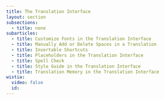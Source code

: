 ```yaml
---
title: The Translation Interface
layout: section
subsections:
  - title: none
subarticles:
  - title: Customize Fonts in the Translation Interface
  - title: Manually Add or Delete Spaces in a Translation
  - title: Insertable Shortcuts
  - title: Placeholders in the Translation Interface
  - title: Spell Check
  - title: Style Guide in the Translation Interface
  - title: Translation Memory in the Translation Interface
wistia:
  video: false
  id:
---
```



